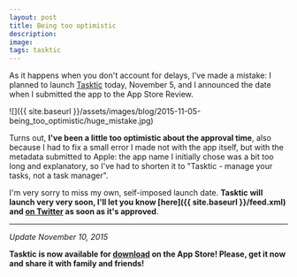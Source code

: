 ```yaml
---
layout: post
title: Being too optimistic
description:
image:
tags: tasktic
---
```

As it happens when you don't account for delays, I've made a mistake: I planned to launch [Tasktic](https://geo.itunes.apple.com/us/app/tasktic-manage-your-tasks/id1036139076?mt=8&at=1000l3L9&ct=blog) today, November 5, and I announced the date when I submitted the app to the App Store Review.

![]({{ site.baseurl }}/assets/images/blog/2015-11-05-being_too_optimistic/huge_mistake.jpg)

Turns out, **I've been a little too optimistic about the approval time**, also because I had to fix a small error I made not with the app itself, but with the metadata submitted to Apple: the app name I initially chose was a bit too long and explanatory, so I've had to shorten it to "Tasktic - manage your tasks, not a task manager".

I'm very sorry to miss my own, self-imposed launch date. **Tasktic will launch very very soon, I'll let you know [here]({{ site.baseurl }}/feed.xml) and [on Twitter](https://twitter.com/taskticapp) as soon as it's approved**.

---

*Update November 10, 2015*

**Tasktic is now available for [download](https://geo.itunes.apple.com/us/app/tasktic-manage-your-tasks/id1036139076?mt=8&at=1000l3L9&ct=blog) on the App Store! Please, get it now and share it with family and friends!**